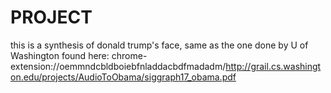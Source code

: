 PROJECT
========

this is a synthesis of donald trump's face, same as the one done by U of Washington found here:
chrome-extension://oemmndcbldboiebfnladdacbdfmadadm/http://grail.cs.washington.edu/projects/AudioToObama/siggraph17_obama.pdf


